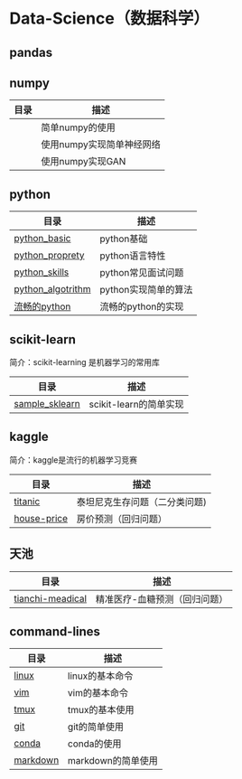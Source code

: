 # Data-Science（数据科学）## pandas## numpy目录 | 描述---|---[]() | 简单numpy的使用[]() | 使用numpy实现简单神经网络[]() | 使用numpy实现GAN## python目录 | 描述---|---[python_basic](https://github.com/lizhe960118/Data-Science/blob/master/python/python-basic.md) | python基础[python_proprety](https://github.com/lizhe960118/Data-Science/blob/master/python/python-property.md) | python语言特性[python_skills](https://github.com/lizhe960118/Data-Science/blob/master/python/python-skills.md) | python常见面试问题[python_algotrithm](https://github.com/lizhe960118/Data-Science/blob/master/python/python-algorithm.md) | python实现简单的算法[流畅的python](https://github.com/lizhe960118/Data-Science/tree/master/python\fluent_python\fluent_python.md) | 流畅的python的实现## scikit-learn简介：scikit-learning 是机器学习的常用库目录 | 描述---|---[sample_sklearn](https://github.com/lizhe960118/Data-Science/blob/master/scikit-learn/sklearn_example.ipynb) | scikit-learn的简单实现## kaggle简介：kaggle是流行的机器学习竞赛目录 | 描述---|---[titanic](https://github.com/lizhe960118/Data-Science/tree/master/kaggle/titanic) | 泰坦尼克生存问题（二分类问题)[house-price](https://github.com/lizhe960118/Data-Science/tree/master/kaggle/house-price) | 房价预测（回归问题） ## 天池目录 | 描述---|---[tianchi-meadical](https://github.com/lizhe960118/Data-Science/tree/master/tianchi-medical) | 精准医疗-血糖预测（回归问题）## command-lines目录 | 描述---|---[linux]() | linux的基本命令[vim]() | vim的基本命令[tmux]() | tmux的基本使用[git]() | git的简单使用[conda]() | conda的使用[markdown]() | markdown的简单使用
